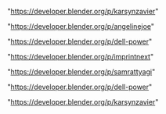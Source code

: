 "https://developer.blender.org/p/karsynzavier"

"https://developer.blender.org/p/angelinejoe"

"https://developer.blender.org/p/dell-power"

 
"https://developer.blender.org/p/imprintnext"


"https://developer.blender.org/p/samrattyagi"


"https://developer.blender.org/p/dell-power"


"https://developer.blender.org/p/karsynzavier"


 
